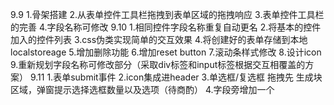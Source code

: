 9.9
    1.骨架搭建
    2.从表单控件工具栏拖拽到表单区域的拖拽响应
    3.表单控件工具栏的完善
    4.字段名称可修改
9.10
    1.相同控件字段名称重复自动更名
    2.将基本的控件加入的控件列表
    3.css伪类实现简单的交互效果
    4.将创建好的表单存储到本地localstoreage
    5.增加删除功能
    6.增加reset button
    7.滚动条样式修改
    8.设计icon
    9.重新规划字段名称可修改部分（采取div标签和input标签根据交互相覆盖的方案）
9.11
    1.表单submit事件
    2.icon集成进header
    3.单选框/复选框 拖拽先 生成块区域，弹窗提示选择选框数量以及选项（待商酌）
    4.字段旁增加一个 